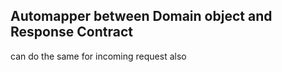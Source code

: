 ## Automapper between Domain object and Response Contract

can do the same for incoming request also

